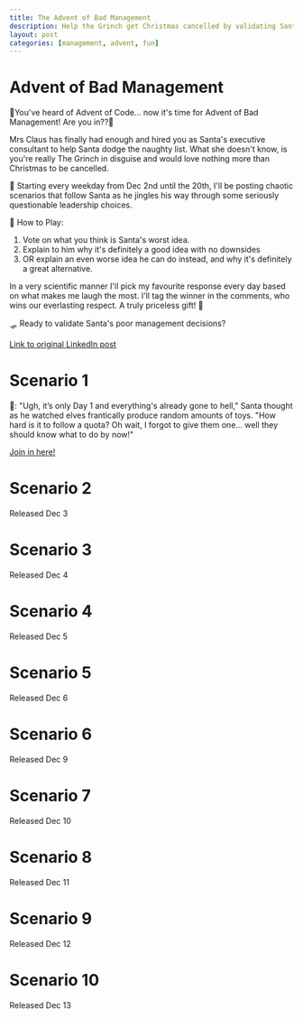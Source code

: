 ```yaml
---
title: The Advent of Bad Management
description: Help the Grinch get Christmas cancelled by validating Santa's bad management choices.
layout: post
categories: [management, advent, fun]
---
```


# Advent of Bad Management
🎄You've heard of Advent of Code... now it's time for Advent of Bad Management! Are you in??🎄

Mrs Claus has finally had enough and hired you as Santa's executive consultant to help Santa dodge the naughty list. What she doesn't know, is you're really The Grinch in disguise and would love nothing more than Christmas to be cancelled.

🔔 Starting every weekday from Dec 2nd until the 20th, I'll be posting chaotic scenarios that follow Santa as he jingles his way through some seriously questionable leadership choices.

🎅 How to Play:
1. Vote on what you think is Santa's worst idea.
2. Explain to him why it's definitely a good idea with no downsides
3. OR explain an even worse idea he can do instead, and why it's definitely a great alternative.

In a very scientific manner I'll pick my favourite response every day based on what makes me laugh the most. I'll tag the winner in the comments, who wins our everlasting respect. A truly priceless gift! 🎁

🛷 Ready to validate Santa's poor management decisions?

[Link to original LinkedIn post](https://www.linkedin.com/feed/update/urn:li:activity:7267880468044255232/)

# Scenario 1

🎅: "Ugh, it’s only Day 1 and everything's already gone to hell," Santa thought as he watched elves frantically produce random amounts of toys. "How hard is it to follow a quota? Oh wait, I forgot to give them one… well they should know what to do by now!" 

[Join in here!](https://www.linkedin.com/feed/update/urn:li:activity:7269275673981071361/)


# Scenario 2
Released Dec 3

# Scenario 3
Released Dec 4

# Scenario 4
Released Dec 5
# Scenario 5
Released Dec 6

# Scenario 6
Released Dec 9

# Scenario 7
Released Dec 10

# Scenario 8
Released Dec 11

# Scenario 9
Released Dec 12

# Scenario 10
Released Dec 13

